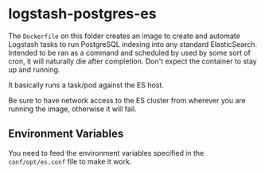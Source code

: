 # logstash-postgres-es
The `Dockerfile` on this folder creates an image to create and automate Logstash tasks to run PostgreSQL indexing into
any standard ElasticSearch. Intended to be ran as a command and scheduled by used by some sort of cron, it will naturally die
after completion. Don't expect the container to stay up and running.

It basically runs a task/pod against the ES host.

Be sure to have network access to the ES cluster from wherever you are running the image, otherwise it will fail.

## Environment Variables
You need to feed the environment variables specified in the `conf/opt/es.conf` file to make it work.
